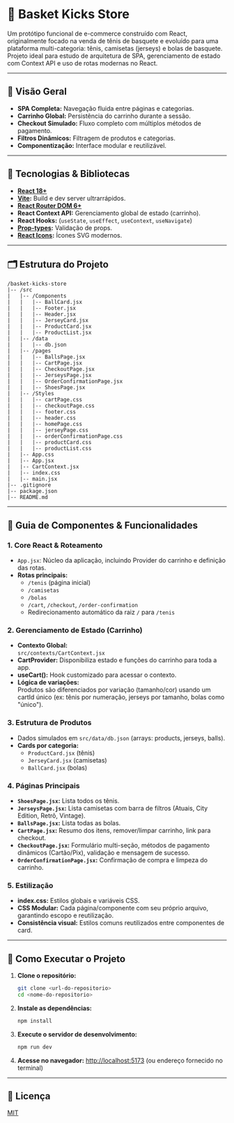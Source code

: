 # 🏀 Basket Kicks Store

Um protótipo funcional de e-commerce construído com React, originalmente focado na venda de tênis de basquete e evoluído para uma plataforma multi-categoria: tênis, camisetas (jerseys) e bolas de basquete. Projeto ideal para estudo de arquitetura de SPA, gerenciamento de estado com Context API e uso de rotas modernas no React.

---

## 🚀 Visão Geral

- **SPA Completa:** Navegação fluida entre páginas e categorias.
- **Carrinho Global:** Persistência do carrinho durante a sessão.
- **Checkout Simulado:** Fluxo completo com múltiplos métodos de pagamento.
- **Filtros Dinâmicos:** Filtragem de produtos e categorias.
- **Componentização:** Interface modular e reutilizável.

---

## 🧰 Tecnologias & Bibliotecas

- **[React 18+](https://react.dev/)**
- **[Vite](https://vitejs.dev/):** Build e dev server ultrarrápidos.
- **[React Router DOM 6+](https://reactrouter.com/)**
- **React Context API:** Gerenciamento global de estado (carrinho).
- **React Hooks:** (`useState`, `useEffect`, `useContext`, `useNavigate`)
- **[Prop-types](https://www.npmjs.com/package/prop-types):** Validação de props.
- **[React Icons](https://react-icons.github.io/react-icons/):** Ícones SVG modernos.

---

## 🗂️ Estrutura do Projeto

```
/basket-kicks-store
|-- /src
|   |-- /Components
|   |   |-- BallCard.jsx
|   |   |-- Footer.jsx    
|   |   |-- Header.jsx
|   |   |-- JerseyCard.jsx 
|   |   |-- ProductCard.jsx   
|   |   |-- ProductList.jsx
|   |-- /data   
|   |   |-- db.json
|   |-- /pages
|   |   |-- BallsPage.jsx
|   |   |-- CartPage.jsx
|   |   |-- CheckoutPage.jsx
|   |   |-- JerseysPage.jsx
|   |   |-- OrderConfirmationPage.jsx
|   |   |-- ShoesPage.jsx
|   |-- /Styles
|   |   |-- cartPage.css
|   |   |-- checkoutPage.css
|   |   |-- footer.css
|   |   |-- header.css
|   |   |-- homePage.css
|   |   |-- jerseyPage.css
|   |   |-- orderConfirmationPage.css
|   |   |-- productCard.css
|   |   |-- productList.css
|   |-- App.css
|   |-- App.jsx
|   |-- CartContext.jsx
|   |-- index.css
|   |-- main.jsx
|-- .gitignore
|-- package.json
|-- README.md
```

---

## 📑 Guia de Componentes & Funcionalidades

### 1. Core React & Roteamento

- `App.jsx`: Núcleo da aplicação, incluindo Provider do carrinho e definição das rotas.
- **Rotas principais:**
  - `/tenis` (página inicial)
  - `/camisetas`
  - `/bolas`
  - `/cart`, `/checkout`, `/order-confirmation`
  - Redirecionamento automático da raiz `/` para `/tenis`

### 2. Gerenciamento de Estado (Carrinho)

- **Contexto Global:**  
  `src/contexts/CartContext.jsx`
- **CartProvider:** Disponibiliza estado e funções do carrinho para toda a app.
- **useCart():** Hook customizado para acessar o contexto.
- **Lógica de variações:**  
  Produtos são diferenciados por variação (tamanho/cor) usando um cartId único (ex: tênis por numeração, jerseys por tamanho, bolas como "único").

### 3. Estrutura de Produtos

- Dados simulados em `src/data/db.json` (arrays: products, jerseys, balls).
- **Cards por categoria:**
  - `ProductCard.jsx` (tênis)
  - `JerseyCard.jsx` (camisetas)
  - `BallCard.jsx` (bolas)

### 4. Páginas Principais

- **`ShoesPage.jsx`:** Lista todos os tênis.
- **`JerseysPage.jsx`:** Lista camisetas com barra de filtros (Atuais, City Edition, Retrô, Vintage).
- **`BallsPage.jsx`:** Lista todas as bolas.
- **`CartPage.jsx`:** Resumo dos itens, remover/limpar carrinho, link para checkout.
- **`CheckoutPage.jsx`:** Formulário multi-seção, métodos de pagamento dinâmicos (Cartão/Pix), validação e mensagem de sucesso.
- **`OrderConfirmationPage.jsx`:** Confirmação de compra e limpeza do carrinho.

### 5. Estilização

- **index.css:** Estilos globais e variáveis CSS.
- **CSS Modular:** Cada página/componente com seu próprio arquivo, garantindo escopo e reutilização.
- **Consistência visual:** Estilos comuns reutilizados entre componentes de card.

---

## 🚦 Como Executar o Projeto

1. **Clone o repositório:**

   ```bash
   git clone <url-do-repositorio>
   cd <nome-do-repositorio>
   ```

2. **Instale as dependências:**

   ```bash
   npm install
   ```

3. **Execute o servidor de desenvolvimento:**

   ```bash
   npm run dev
   ```

4. **Acesse no navegador:**
   [http://localhost:5173](http://localhost:5173) (ou endereço fornecido no terminal)

---

## 📄 Licença

[MIT](LICENSE)
